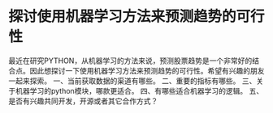 # 探讨使用机器学习方法来预测趋势的可行性

最近在研究PYTHON，从机器学习的方法来说，预测股票趋势是一个非常好的结合点。因此想探讨一下使用机器学习方法来预测趋势的可行性。希望有兴趣的朋友一起来探索。
一、当前获取数据的渠道有哪些。
二、重要的指标有哪些。
三、关于机器学习的python模块，哪款更适合。
四、有哪些适合机器学习的逻辑。
五、是否有兴趣共同开发，开源或者其它合作方式？